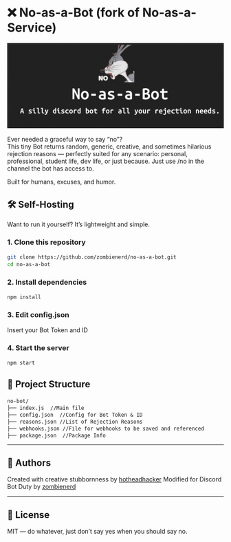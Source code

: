 # ❌ No-as-a-Bot (fork of No-as-a-Service)

<p align="center">
  <img src="https://raw.githubusercontent.com/zombienerd/no-as-a-bot/main/assets/imgs/naab-with-no-logo-bunny.png" width="800" alt="No-as-a-Service Banner" width="70%"/>
</p>


Ever needed a graceful way to say “no”?  
This tiny Bot returns random, generic, creative, and sometimes hilarious rejection reasons — perfectly suited for any scenario: personal, professional, student life, dev life, or just because.  Just use /no in the channel the bot has access to.

Built for humans, excuses, and humor.


## 🛠️ Self-Hosting

Want to run it yourself? It’s lightweight and simple.

### 1. Clone this repository
```bash
git clone https://github.com/zombienerd/no-as-a-bot.git
cd no-as-a-bot
```

### 2. Install dependencies
```bash
npm install
```
### 3. Edit config.json
Insert your Bot Token and ID

### 4. Start the server
```bash
npm start
```

## 📁 Project Structure

```
no-bot/
├── index.js  //Main file
├── config.json  //Config for Bot Token & ID
├── reasons.json //List of Rejection Reasons
├── webhooks.json //File for webhooks to be saved and referenced
├── package.json  //Package Info
```

---


## 👤 Authors

Created with creative stubbornness by [hotheadhacker](https://github.com/hotheadhacker)
Modified for Discord Bot Duty by [zombienerd](https://github.com/zombienerd)

---

## 📄 License

MIT — do whatever, just don’t say yes when you should say no.
